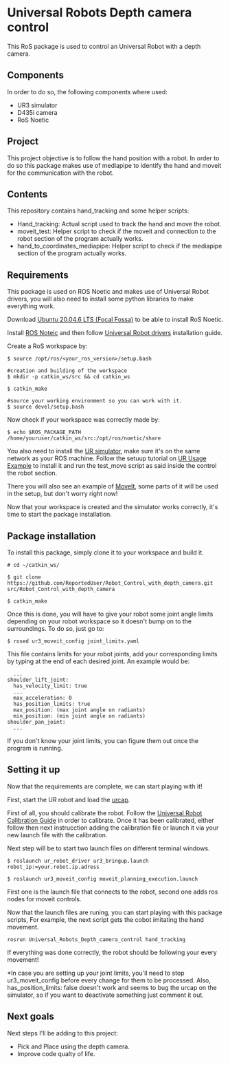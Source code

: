 # Universal Robots Depth camera control

This RoS package is used to control an Universal Robot with a depth camera.

## Components

In order to do so, the following components where used:

- UR3 simulator
- D435i camera
- RoS Noetic

## Project

This project objective is to follow the hand position with a robot.
In order to do so this package makes use of mediapipe to identify the hand and moveit for the communication with the robot.

## Contents
This repository contains hand_tracking and some helper scripts:
- Hand_tracking: Actual script used to track the hand and move the robot.
- moveit_test: Helper script to check if the moveit and connection to the robot section of the program actually works.
- hand_to_coordinates_mediapipe: Helper script to check if the mediapipe section of the program actually works.

## Requirements

This package is used on ROS Noetic and makes use of Universal Robot drivers, you will also need to install some python libraries to make everything work.

Download [Ubuntu 20.04.6 LTS (Focal Fossa)](https://releases.ubuntu.com/focal/) to be able to install RoS Noetic.

Install [ROS Noteic](http://wiki.ros.org/noetic/Installation/Ubuntu) and then follow [Universal Robot drivers](https://github.com/UniversalRobots/Universal_Robots_ROS_Driver/tree/master) installation guide.

Create a RoS workspace by:
```
$ source /opt/ros/<your_ros_version>/setup.bash

#creation and building of the workspace
$ mkdir -p catkin_ws/src && cd catkin_ws

$ catkin_make

#source your working environment so you can work with it.
$ source devel/setup.bash
```

Now check if your workspace was correctly made by:
```
$ echo $ROS_PACKAGE_PATH
/home/youruser/catkin_ws/src:/opt/ros/noetic/share
```

You also need to install the [UR simulator](https://www.universal-robots.com/download/?filters[]=98759&query=), make sure it's on the same network as your ROS machine. Follow the setuup tutorial on [UR Usage Example](https://github.com/UniversalRobots/Universal_Robots_ROS_Driver/blob/master/ur_robot_driver/doc/usage_example.md) to install it and run the test_move script as said inside the control the robot section.

There you will also see an example of [MoveIt](https://moveit.ros.org/), some parts of it will be used in the setup, but don't worry right now!

Now that your workspace is created and the simulator works correctly, it's time to start the package installation.

## Package installation

To install this package, simply clone it to your workspace and build it.

```
# cd ~/catkin_ws/

$ git clone https://github.com/ReportedUser/Robot_Control_with_depth_camera.git src/Robot_Control_with_depth_camera

$ catkin_make

```

Once this is done, you will have to give your robot some joint angle limits depending on your robot workspace so it doesn't bump on to the surroundings.
To do so, just go to:
```
$ rosed ur3_moveit_config joint_limits.yaml
```
This file contains limits for your robot joints, add your corresponding limits by typing at the end of each desired joint. An example would be:
```
  ... 
shoulder_lift_joint:
  has_velocity_limit: true
  ...
  max_acceleration: 0
  has_position_limits: true
  max_position: (max joint angle on radiants)
  min_position: (min joint angle on radiants)
shoulder_pan_joint:
  ...
```

If you don't know your joint limits, you can figure them out once the program is running.


## Setting it up

Now that the requirements are complete, we can start playing with it!

First, start the UR robot and load the [urcap](https://github.com/UniversalRobots/Universal_Robots_ExternalControl_URCap/releases).

First of all, you should calibrate the robot. Follow the [Universal Robot Calibration Guide](https://github.com/UniversalRobots/Universal_Robots_ROS_Driver/blob/master/ur_calibration/README.md) in order to calibrate.
Once it has been calibrated, either follow then next instrucction adding the calibration file or launch it via your new launch file with the calibration.

Next step will be to start two launch files on different terminal windows.
```
$ roslaunch ur_robot_driver ur3_bringup.launch robot_ip:=your.robot.ip.adress
```
```
$ roslaunch ur3_moveit_config moveit_planning_execution.launch
```
First one is the launch file that connects to the robot, second one adds ros nodes for moveit controls.

Now that the launch files are runing, you can start playing with this package scripts, For example, the next script gets the cobot imitating the hand movement.

```
rosrun Universal_Robots_Depth_camera_control hand_tracking
```

If everything was done correctly, the robot should be following your every movement!

*In case you are setting up your joint limits, you'll need to stop ur3_moveit_config before every change for them to be processed. Also, has_position_limits: false doesn't work and seems to bug the urcap on the simulator, so if you want to deactivate something just comment it out.


## Next goals

Next steps I'll be adding to this project:

- Pick and Place using the depth camera.
- Improve code qualty of life.
